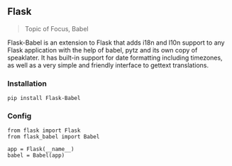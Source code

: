 ## Flask
> Topic of Focus, Babel

Flask-Babel is an extension to Flask that adds i18n and l10n support to any Flask application with the help of babel, pytz and its own copy of speaklater. It has built-in support for date formatting including timezones, as well as a very simple and friendly interface to gettext translations.

### Installation

```pip install Flask-Babel```


### Config

```
from flask import Flask
from flask_babel import Babel

app = Flask(__name__)
babel = Babel(app)

```